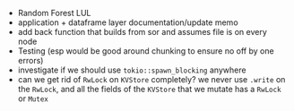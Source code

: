 - Random Forest LUL
- application + dataframe layer documentation/update memo
- add back function that builds from sor and assumes file is on every node
- Testing (esp would be good around chunking to ensure no off by one errors)
- investigate if we should use `tokio::spawn_blocking` anywhere
- can we get rid of `RwLock` on `KVStore` completely? we never use `.write`
  on the `RwLock`, and all the fields of the `KVStore` that we mutate has a 
  `RwLock` or `Mutex`



